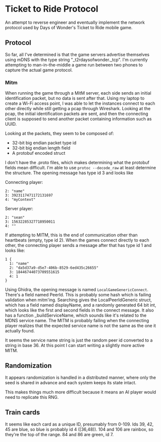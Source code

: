 Ticket to Ride Protocol
===

An attempt to reverse engineer and eventually implement the network protocol used by
Days of Wonder's Ticket to Ride mobile game.

Protocol
---
So far, all I've determined is that the game servers advertise themselves using
mDNS with the type string "_t2rdaysofwonder._tcp".
I'm currently attempting to man-in-the-middle a game run between two phones to capture the actual
game protocol.

### Mitm
When running the game through a MitM server, each side sends an initial identification packet,
but no data is sent after that.
Using my laptop to create a Wi-Fi access point, I was able to let the instances connect to each other
directly while still getting a pcap through Wireshark.
Looking at the pcap, the initial identification packets are sent, and then the connecting client is supposed
to send another packet containing information such as UUID.

Looking at the packets, they seem to be composed of:
- 32-bit big endian packet type id
- 32-bit big endian length field
- A protobuf encoded struct

I don't have the .proto files, which makes determining what the protobuf fields mean difficult.
I'm able to use `protoc --decode_raw` at least determine the structure.
The opening message has type id 3 and looks like

Connecting player:
```
2: "name"
3: 3923117471172131697
4: "myContext"
```

Server player:
```
2: "sean"
3: 15632285327718950011
4: ""
```

If attempting to MITM, this is the end of communication other than heartbeats (empty, type id 2).
When the games connect directly to each other, the connecting player sends a message after that has type id 1 and looks like:
```
1 {
  1: "name"
  2: "da5d37a9-d5e7-406b-8529-6ed435c26655"
  3: 18446744073709551615
  4: 1
}
```

Using Ghidra, the opening message is named `LocalGameGenericConnect`.
There's a field named PeerId.  This is probably some hash which is failing validation when mitm'ing.
Searching gives the LocalPeerIdGeneric struct, which has a field named displayName, and a randomly generated
64 bit int, which looks like the first and second fields in the connect message.
It also has a function \_buildServiceName, which sounds like it's related to the MDNS service name.
The MITM is probably failing when the connecting player realizes that the expected service name is not
the same as the one it actually found.

It seems the service name string is just the random peer id converted to a string in base 36.
At this point I can start writing a slightly more active MITM.

## Randomization
It appears randomization is handled in a distributed manner, where only the seed is shared in advance
and each system keeps its state intact.

This makes things much more difficult because it means an AI player would need to replicate this RNG.

## Train cards
It seems like each card as a unique ID, presumably from 0-109.
Ids 39, 42, 45 are blue, so blue is probably id 4 ([36,48)).
104 and 106 are rainbox, so they're the top of the range.
84 and 86 are green, id 7.
